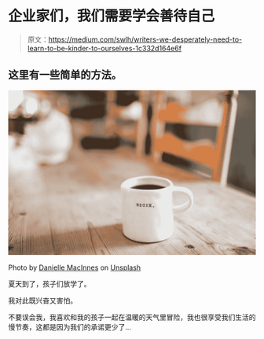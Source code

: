 # 企业家们，我们需要学会善待自己

> 原文：<https://medium.com/swlh/writers-we-desperately-need-to-learn-to-be-kinder-to-ourselves-1c332d164e6f>

## 这里有一些简单的方法。

![](img/149fc760999e2aacbe1f70e3354ace30.png)

Photo by [Danielle MacInnes](https://unsplash.com/@dsmacinnes?utm_source=medium&utm_medium=referral) on [Unsplash](https://unsplash.com?utm_source=medium&utm_medium=referral)

夏天到了，孩子们放学了。

我对此既兴奋又害怕。

不要误会我，我喜欢和我的孩子一起在温暖的天气里冒险，我也很享受我们生活的慢节奏，这都是因为我们的承诺更少了…